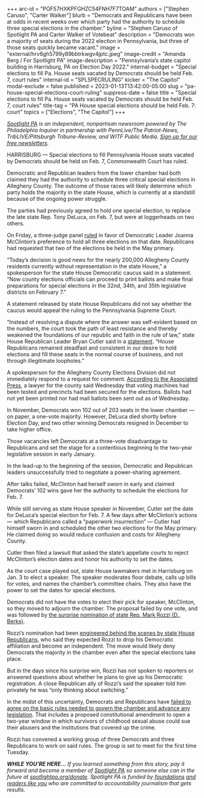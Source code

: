 +++
arc-id = "POF57HXKPFGHZC54FNH7F7TOAM"
authors = ["Stephen Caruso", "Carter Walker"]
blurb = "Democrats and Republicans have been at odds in recent weeks over which party had the authority to schedule three special elections in the chamber."
byline = "Stephen Caruso of Spotlight PA and Carter Walker of Votebeat"
description = "Democrats won a majority of seats during the 2022 election in Pennsylvania, but three of those seats quickly became vacant."
image = "external/hrv6gh5799y89bbtrkwgv4jptc.jpeg"
image-credit = "Amanda Berg / For Spotlight PA"
image-description = "Pennsylvania’s state capitol building in Harrisburg, PA on Election Day 2022."
internal-budget = "Special elections to fill Pa. House seats vacated by Democrats should be held Feb. 7, court rules"
internal-id = "SPLSPECRULING"
kicker = "The Capitol"
modal-exclude = false
published = 2023-01-13T13:42:00-05:00
slug = "pa-house-special-elections-court-ruling"
suppress-date = false
title = "Special elections to fill Pa. House seats vacated by Democrats should be held Feb. 7, court rules"
title-tag = "PA House special elections should be held Feb. 7: court"
topics = ["Elections", "The Capitol"]
+++

<a href="https://www.spotlightpa.org/"><i>Spotlight PA</i></a><i> is an independent, nonpartisan newsroom powered by The Philadelphia Inquirer in partnership with PennLive/The Patriot-News, TribLIVE/Pittsburgh Tribune-Review, and WITF Public Media. </i><a href="https://www.spotlightpa.org/newsletters"><i>Sign up for our free newsletters</i></a><i>.</i>

HARRISBURG — Special elections to fill Pennsylvania House seats vacated by Democrats should be held on Feb. 7, Commonwealth Court has ruled.

Democratic and Republican leaders from the lower chamber had both claimed they had the authority to schedule three critical special elections in Allegheny County. The outcome of those races will likely determine which party holds the majority in the state House, which is currently at a standstill because of the ongoing power struggle.

The parties had previously agreed to hold one special election, to replace the late state Rep. Tony DeLuca, on Feb. 7, but were at loggerheads on two others.

<script src="https://www.spotlightpa.org/embed.js" async></script><div data-spl-embed-version="1" data-spl-src="https://www.spotlightpa.org/embeds/newsletter/"></div>


On Friday, a three-judge panel <a href="https://www.pacourts.us/Storage/media/pdfs/20230113/183545-jan.13,2022-preliminaryobjectionssustained.pdf">ruled</a> in favor of Democratic Leader Joanna McClinton’s preference to hold all three elections on that date. Republicans had requested that two of the elections be held in the May primary.

“Today’s decision is good news for the nearly 200,000 Allegheny County residents currently without representation in the state House,” a spokesperson for the state House Democratic caucus said in a statement. “Now county elections officials can proceed to print ballots and make final preparations for special elections in the 32nd, 34th, and 35th legislative districts on February 7.”

A statement released by state House Republicans did not say whether the caucus would appeal the ruling to the Pennsylvania Supreme Court. 

“Instead of resolving a dispute where the answer was self-evident based on the numbers, the court took the path of least resistance and thereby weakened the foundations of our republic and faith in the rule of law,” state House Republican Leader Bryan Cutler said in a <a href="https://www.pahousegop.com/News/31761/Latest-News/Republican-Leader-Bryan-Cutler-Issues-Statement-on-Commonwealth-Court-Ruling" target="_blank">statement</a>. “House Republicans remained steadfast and consistent in our desire to hold elections and fill these seats in the normal course of business, and not through illegitimate loopholes.”

A spokesperson for the Allegheny County Elections Division did not immediately respond to a request for comment. <a href="https://apnews.com/article/pennsylvania-pittsburgh-c17d343149408a2fda1743a9630444a6">According to the Associated Press</a>, a lawyer for the county said Wednesday that voting machines had been tested and precincts had been secured for the elections. Ballots had not yet been printed nor had mail ballots been sent out as of Wednesday.

In November, Democrats won 102 out of 203 seats in the lower chamber — on paper, a one-vote majority. However, DeLuca died shortly before Election Day, and two other winning Democrats resigned in December to take higher office.

Those vacancies left Democrats at a three-vote disadvantage to Republicans and set the stage for a contentious beginning to the two-year legislative session in early January.

In the lead-up to the beginning of the session, Democratic and Republican leaders unsuccessfully tried to negotiate a power-sharing agreement.

After talks failed, McClinton had herself sworn in early and claimed Democrats’ 102 wins gave her the authority to schedule the elections for Feb. 7.

While still serving as state House speaker in November, Cutler set the date for DeLuca’s special election for Feb. 7. A few days after McClinton’s actions — which Republicans called a “paperwork insurrection” — Cutler had himself sworn in and scheduled the other two elections for the May primary. He claimed doing so would reduce confusion and costs for Allegheny County.

Cutler then filed a lawsuit that asked the state’s appellate courts to reject McClinton’s election dates and honor his authority to set the dates.

As the court case played out, state House lawmakers met in Harrisburg on Jan. 3 to elect a speaker. The speaker moderates floor debate, calls up bills for votes, and names the chamber’s committee chairs. They also have the power to set the dates for special elections.

Democrats did not have the votes to elect their pick for speaker, McClinton, so they moved to adjourn the chamber. The proposal failed by one vote, and was followed by <a href="https://www.spotlightpa.org/news/2023/01/pa-legislature-house-speaker-mark-rozzi-clergy-abuse-profile/">the surprise nomination of state Rep. Mark Rozzi (D., Berks)</a>.

Rozzi’s nomination had been <a href="https://www.spotlightpa.org/news/2023/01/pa-house-speaker-mark-rozzi-behind-the-scenes/">engineered behind the scenes by state House Republicans</a>, who said they expected Rozzi to drop his Democratic affiliation and become an independent. The move would likely deny Democrats the majority in the chamber even after the special elections take place.

<script src="https://www.spotlightpa.org/embed.js" async></script><div data-spl-embed-version="1" data-spl-src="https://www.spotlightpa.org/embeds/donate/"></div>


But in the days since his surprise win, Rozzi has not spoken to reporters or answered questions about whether he plans to give up his Democratic registration. A close Republican ally of Rozzi’s said the speaker told him privately he was “only thinking about switching.”

In the midst of this uncertainty, Democrats and Republicans have <a href="https://www.spotlightpa.org/news/2023/01/pa-house-speaker-mark-rozzi-resign-jim-gregory-clergy-abuse-amendment/">failed to agree on the basic rules needed to govern the chamber and advance any legislation</a>. That includes a proposed constitutional amendment to open a two-year window in which survivors of childhood sexual abuse could sue their abusers and the institutions that covered up the crime.

Rozzi has convened a working group of three Democrats and three Republicans to work on said rules. The group is set to meet for the first time Tuesday.

<i><b>WHILE YOU’RE HERE...</b></i><i> If you learned something from this story, pay it forward and become a member of </i><a href="https://www.spotlightpa.org/"><i>Spotlight PA</i></a><i> so someone else can in the future at </i><a href="https://www.spotlightpa.org/donate"><i>spotlightpa.org/donate</i></a><i>. Spotlight PA is funded by</i><a href="https://www.spotlightpa.org/support"><i> foundations</i></a><i> </i><a href="https://www.spotlightpa.org/support"><i>and readers like you</i></a><i> who are committed to accountability journalism that gets results.</i>
